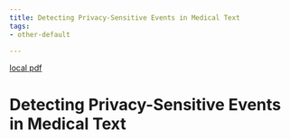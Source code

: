 ```yaml
---
title: Detecting Privacy-Sensitive Events in Medical Text
tags:
- other-default

---
```


[local pdf](../../../pdfs/Detecting%20Privacy-Sensitive%20Events%20in%20Medical%20Text.pdf)

# Detecting Privacy-Sensitive Events in Medical Text
